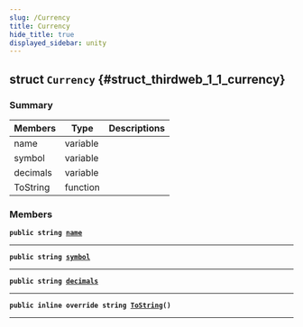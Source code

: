 ```yaml
---
slug: /Currency
title: Currency
hide_title: true
displayed_sidebar: unity
---
```


## struct `Currency` {#struct_thirdweb_1_1_currency}

### Summary

| Members  | Type     | Descriptions |
| -------- | -------- | ------------ |
| name     | variable |              |
| symbol   | variable |              |
| decimals | variable |              |
| ToString | function |              |

### Members

**`public string `[`name`](#struct_thirdweb_1_1_currency_1aac7e4f2b290296020f60b218fecbb15b)**

---

**`public string `[`symbol`](#struct_thirdweb_1_1_currency_1aa6de29107612b7456be28621a51da0ef)**

---

**`public string `[`decimals`](#struct_thirdweb_1_1_currency_1a9625fc4569b81e684b04047243099991)**

---

**`public inline override string `[`ToString`](#struct_thirdweb_1_1_currency_1a616c290e086cec01f01f2f292501a456)`()`**

---
